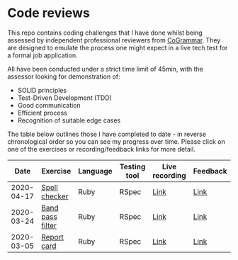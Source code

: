 # Code reviews

This repo contains coding challenges that I have done whilst being assessed by independent professional reviewers from [CoGrammar](https://www.cogrammar.com/). They are designed to emulate the process one might expect in a live tech test for a formal job application.

All have been conducted under a strict time limit of 45min, with the assessor looking for demonstration of:
- SOLID principles
- Test-Driven Development (TDD)
- Good communication
- Efficient process
- Recognition of suitable edge cases

The table below outlines those I have completed to date - in reverse chronological order so you can see my progress over time. Please click on one of the exercises or recording/feedback links for more detail.

| Date | Exercise | Language | Testing tool | Live recording | Feedback |
| ------------- | ------------- | ------------- | ------------- |  ------------- | ------------- |
| 2020-04-17  | [Spell checker](code-review-3) | Ruby | RSpec | [Link](https://www.youtube.com/watch?v=Fehc2HlOc6M)  | [Link](code-review-3/Ruby/2020-04-17-Orange_Jynx_27-feedback.pdf)  |
| 2020-03-24  | [Band pass filter](code-review-2) | Ruby | RSpec | [Link](https://www.youtube.com/watch?v=MWi1OaEnx8A)  | [Link](code-review-2/Ruby/2020-03-24-Orange_Jynx_27-feedback.pdf)  |
| 2020-03-05  | [Report card](code-review-1) | Ruby | RSpec | [Link](https://www.youtube.com/watch?v=vGxOZcuRls4)  | [Link](code-review-1/Ruby/2020-03-05-Orange_Jynx_27-feedback.pdf)  |